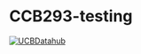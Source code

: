 # CCB293-testing
[![UCBDatahub](https://img.shields.io/badge/Launch-UCB%20Datahub-blue.svg)](https://biology.datahub.berkeley.edu/hub/user-redirect/git-pull?repo=https%3A%2F%2Fgithub.com%2FCCB293%2FFall-2021.git&urlpath=lab%2Ftree%2FFall-2021.git%2F&branch=main)
